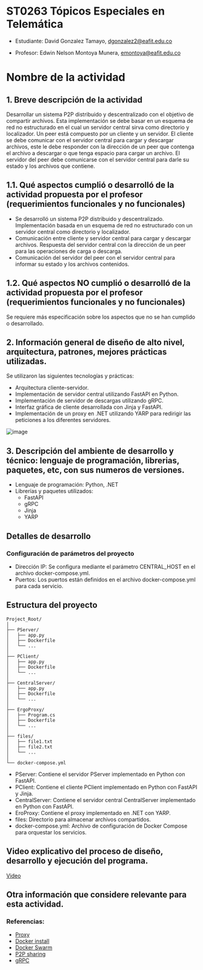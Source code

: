 # ST0263 Tópicos Especiales en Telemática

* Estudiante: David Gonzalez Tamayo, dgonzalez2@eafit.edu.co

* Profesor: Edwin Nelson Montoya Munera, emontoya@eafit.edu.co

# Nombre de la actividad

## 1. Breve descripción de la actividad
Desarrollar un sistema P2P distribuido y descentralizado con el objetivo de compartir archivos. Esta implementación se debe basar en un esquema de red no estructurado en el cual un servidor central sirva como directorio y localizador. Un peer está compuesto por un cliente y un servidor. El cliente se debe comunicar con el servidor central para cargar y descargar archivos, este le debe responder con la dirección de un peer que contenga el archivo a descargar o que tenga espacio para cargar un archivo. El servidor del peer debe comunicarse con el servidor central para darle su estado y los archivos que contiene.

## 1.1. Qué aspectos cumplió o desarrolló de la actividad propuesta por el profesor (requerimientos funcionales y no funcionales)

* Se desarrolló un sistema P2P distribuido y descentralizado.
Implementación basada en un esquema de red no estructurado con un servidor central como directorio y localizador.
* Comunicación entre cliente y servidor central para cargar y descargar archivos.
Respuesta del servidor central con la dirección de un peer para las operaciones de carga o descarga.
* Comunicación del servidor del peer con el servidor central para informar su estado y los archivos contenidos.

## 1.2. Qué aspectos NO cumplió o desarrolló de la actividad propuesta por el profesor (requerimientos funcionales y no funcionales)
Se requiere más especificación sobre los aspectos que no se han cumplido o desarrollado.

## 2. Información general de diseño de alto nivel, arquitectura, patrones, mejores prácticas utilizadas.
Se utilizaron las siguientes tecnologías y prácticas:

* Arquitectura cliente-servidor.
* Implementación de servidor central utilizando FastAPI en Python.
* Implementación de servidor de descargas utilizando gRPC.
* Interfaz gráfica de cliente desarrollada con Jinja y FastAPI.
* Implementación de un proxy en .NET utilizando YARP para redirigir las peticiones a los diferentes servidores.

![image](https://github.com/dgonzalezt2/dgonzalez2-st0263/assets/81880494/d886c07c-1ef9-40ed-bfc9-f8e4c79f0a9f)

## 3. Descripción del ambiente de desarrollo y técnico: lenguaje de programación, librerias, paquetes, etc, con sus numeros de versiones.
* Lenguaje de programación: Python, .NET
* Librerías y paquetes utilizados:
    * FastAPI
    * gRPC
    * Jinja
    * YARP

## Detalles de desarrollo

### Configuración de parámetros del proyecto

* Dirección IP: Se configura mediante el parámetro CENTRAL_HOST en el archivo docker-compose.yml.
* Puertos: Los puertos están definidos en el archivo docker-compose.yml para cada servicio.

## Estructura del proyecto

```
Project_Root/
│
├── PServer/
│   ├── app.py
│   ├── Dockerfile
│   └── ...
│
├── PClient/
│   ├── app.py
│   ├── Dockerfile
│   └── ...
│
├── CentralServer/
│   ├── app.py
│   ├── Dockerfile
│   └── ...
│
├── ErgoProxy/
│   ├── Program.cs
│   ├── Dockerfile
│   └── ...
│
├── files/
│   ├── file1.txt
│   ├── file2.txt
│   └── ...
│
└── docker-compose.yml
```

* PServer: Contiene el servidor PServer implementado en Python con FastAPI.
* PClient: Contiene el cliente PClient implementado en Python con FastAPI y Jinja.
* CentralServer: Contiene el servidor central CentralServer implementado en Python con FastAPI.
* EroProxy: Contiene el proxy implementado en .NET con YARP.
* files: Directorio para almacenar archivos compartidos.
* docker-compose.yml: Archivo de configuración de Docker Compose para orquestar los servicios.

## Video explicativo del proceso de diseño, desarrollo y ejecución del programa.

[Video](https://youtu.be/40CItPiv-5k)

## Otra información que considere relevante para esta actividad.

### Referencias:

* [Proxy](https://www.tokioschool.com/noticias/que-es-proxy/)
* [Docker install](https://docs.docker.com/engine/install/ubuntu/)
* [Docker Swarm](https://docs.docker.com/engine/swarm/)
* [P2P sharing](https://github.com/Ezi0aaudit0re/P2P-music-sharing)
* [gRPC](https://grpc.io/docs/languages/python/basics/)
